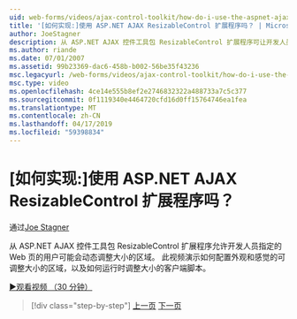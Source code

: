 ```yaml
---
uid: web-forms/videos/ajax-control-toolkit/how-do-i-use-the-aspnet-ajax-resizablecontrol-extender
title: '[如何实现:]使用 ASP.NET AJAX ResizableControl 扩展程序吗？ | Microsoft Docs'
author: JoeStagner
description: 从 ASP.NET AJAX 控件工具包 ResizableControl 扩展程序可让开发人员指定的 Web 页的用户可能会调整大小的区域动态...
ms.author: riande
ms.date: 07/01/2007
ms.assetid: 99b23369-dac6-458b-b002-56be35f43236
msc.legacyurl: /web-forms/videos/ajax-control-toolkit/how-do-i-use-the-aspnet-ajax-resizablecontrol-extender
msc.type: video
ms.openlocfilehash: 4ce14e555b8ef2e2746832322a488733a7c5c377
ms.sourcegitcommit: 0f1119340e4464720cfd16d0ff15764746ea1fea
ms.translationtype: MT
ms.contentlocale: zh-CN
ms.lasthandoff: 04/17/2019
ms.locfileid: "59398834"
---
```

# <a name="how-do-i-use-the-aspnet-ajax-resizablecontrol-extender"></a>[如何实现:]使用 ASP.NET AJAX ResizableControl 扩展程序吗？

通过[Joe Stagner](https://github.com/JoeStagner)

从 ASP.NET AJAX 控件工具包 ResizableControl 扩展程序允许开发人员指定的 Web 页的用户可能会动态调整大小的区域。 此视频演示如何配置外观和感觉的可调整大小的区域，以及如何运行时调整大小的客户端脚本。

[&#9654;观看视频 （30 分钟）](https://channel9.msdn.com/Blogs/ASP-NET-Site-Videos/how-do-i-use-the-aspnet-ajax-resizablecontrol-extender)

> [!div class="step-by-step"]
> [上一页](how-do-i-use-the-aspnet-ajax-validatorcallout-extender.md)
> [下一页](how-do-i-use-the-aspnet-ajax-tabs-control.md)
